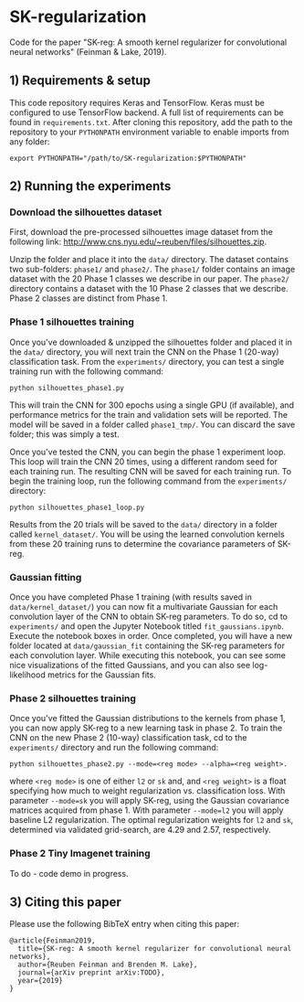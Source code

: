 # SK-regularization

Code for the paper "SK-reg: A smooth kernel regularizer for convolutional neural networks" (Feinman & Lake, 2019).

## 1) Requirements & setup
This code repository requires Keras and TensorFlow. Keras must be
configured to use TensorFlow backend. A full list of requirements can be found
in `requirements.txt`. After cloning this repository, add the path to the repository to your `PYTHONPATH` environment variable to enable imports from any folder:

    export PYTHONPATH="/path/to/SK-regularization:$PYTHONPATH"
    
## 2) Running the experiments

### Download the silhouettes dataset

First, download the pre-processed silhouettes image dataset from the following link:
<http://www.cns.nyu.edu/~reuben/files/silhouettes.zip>.

Unzip the folder and place it into the `data/` directory. The dataset contains two sub-folders: `phase1/` and `phase2/`. The `phase1/` folder contains an image dataset with the 20 Phase 1 classes we describe in our paper. The `phase2/` directory contains a dataset with the 10 Phase 2 classes that we describe. Phase 2 classes are distinct from Phase 1.

### Phase 1 silhouettes training

Once you've downloaded & unzipped the silhouettes folder and placed it in the `data/` directory, you will next train the CNN on the Phase 1 (20-way) classification task. From the `experiments/` directory, you can test a single training run with the following command:

    python silhouettes_phase1.py

This will train the CNN for 300 epochs using a single GPU (if available), and performance metrics for the train and validation sets will be reported. The model will be saved in a folder called `phase1_tmp/`. You can discard the save folder; this was simply a test.

Once you've tested the CNN, you can begin the phase 1 experiment loop. This loop will train the CNN 20 times, using a different random seed for each training run. The resulting CNN will be saved for each training run. To begin the training loop, run the following command from the `experiments/` directory:

    python silhouettes_phase1_loop.py
    
Results from the 20 trials will be saved to the `data/` directory in a folder called `kernel_dataset/`. You will be using the learned convolution kernels from these 20 training runs to determine the covariance parameters of SK-reg. 

### Gaussian fitting

Once you have completed Phase 1 training (with results saved in `data/kernel_dataset/`) you can now fit a multivariate Gaussian for each convolution layer of the CNN to obtain SK-reg parameters. To do so, cd to `experiments/` and open the Jupyter Notebook titled `fit_gaussians.ipynb`. Execute the notebook boxes in order. Once completed, you will have a new folder located at `data/gaussian_fit` containing the SK-reg parameters for each convolution layer. While executing this notebook, you can see some nice visualizations of the fitted Gaussians, and you can also see log-likelihood metrics for the Gaussian fits.

### Phase 2 silhouettes training

Once you've fitted the Gaussian distributions to the kernels from phase 1, you can now apply SK-reg to a new learning task in phase 2. To train the CNN on the new Phase 2 (10-way) classification task, cd to the `experiments/` directory and run the following command:

    python silhouettes_phase2.py --mode=<reg mode> --alpha=<reg weight>.
    
where `<reg mode>` is one of either `l2` or `sk` and, and `<reg weight>` is a float specifying how much to weight regularization vs. classification loss. With parameter `--mode=sk` you will apply SK-reg, using the Gaussian covariance matrices acquired from phase 1. With parameter `--mode=l2` you will apply baseline L2 regularization. The optimal regularization weights for `l2` and `sk`, determined via validated grid-search, are 4.29 and 2.57, respectively.

### Phase 2 Tiny Imagenet training

To do - code demo in progress.


## 3) Citing this paper

Please use the following BibTeX entry when citing this paper:

```
@article{Feinman2019,
  title={SK-reg: A smooth kernel regularizer for convolutional neural networks},
  author={Reuben Feinman and Brenden M. Lake},
  journal={arXiv preprint arXiv:TODO},
  year={2019}
}
```